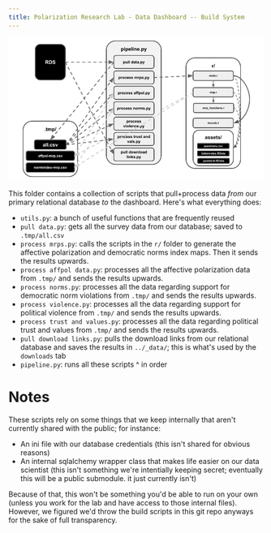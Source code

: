 ```yaml
---
title: Polarization Research Lab - Data Dashboard -- Build System
---
```


![pipeline](_/pipeline.png)

This folder contains a collection of scripts that pull+process data _from_ our primary relational database _to_ the dashboard. Here's what everything does:

- `utils.py`: a bunch of useful functions that are frequently reused
- `pull data.py`: gets all the survey data from our database; saved to `.tmp/all.csv`
- `process mrps.py`: calls the scripts in the `r/` folder to generate the affective polarization and democratic norms index maps. Then it sends the results upwards.
- `process affpol data.py`: processes all the affective polarization data from `.tmp/` and sends the results upwards.
- `process norms.py`: processes all the data regarding support for democratic norm violations from `.tmp/` and sends the results upwards.
- `process violence.py`: processes all the data regarding support for political violence from `.tmp/` and sends the results upwards.
- `process trust and values.py`: processes all the data regarding political trust and values from `.tmp/` and sends the results upwards.
- `pull download links.py`: pulls the download links from our relational database and saves the results in `../_data/`; this is what's used by the `downloads` tab
- `pipeline.py`: runs all these scripts ^ in order

# Notes

These scripts rely on some things that we keep internally that aren't currently shared with the public; for instance:

- An ini file with our database credentials (this isn't shared for obvious reasons)
- An internal sqlalchemy wrapper class that makes life easier on our data scientist (this isn't something we're intentially keeping secret; eventually this will be a public submodule. it just currently isn't)

Because of that, this won't be something you'd be able to run on your own (unless you work for the lab and have access to those internal files). However, we figured we'd throw the build scripts in this git repo anyways for the sake of full transparency.

